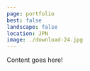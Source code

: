 ```yaml
---
page: portfolio
best: false
landscape: false
location: JPN
image: ./download-24.jpg
---
```

Content goes here!
